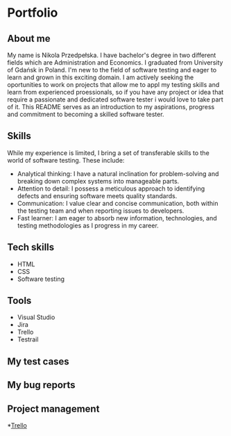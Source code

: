 # Portfolio

## About me 
My name is Nikola Przedpełska. I have bachelor's degree in two different fields which are Administration and Economics. I graduated from University of Gdańsk in Poland. I'm new to the field of software testing and eager to learn and grown in this exciting domain. I am actively seeking the oportunities to work on projects that allow me to appl my testing skills and learn from experienced proessionals, so if you have any project or idea that require a passionate and dedicated software tester i would love to take part of it. This README serves as an introduction to my aspirations, progress and commitment to becoming a skilled software tester. 

## Skills

While my experience is limited, I bring a set of transferable skills to the world of software testing. These include:
* Analytical thinking: I have a natural inclination for problem-solving and breaking down complex systems into manageable parts.
* Attention to detail: I possess a meticulous approach to identifying defects and ensuring software meets quality standards.
* Communication: I value clear and concise communication, both within the testing team and when reporting issues to developers.
* Fast learner: I am eager to absorb new information, technologies, and testing methodologies as I progress in my career.

## Tech skills

* HTML
* CSS
* Software testing

## Tools

* Visual Studio
* Jira
* Trello
* Testrail

## My test cases

## My bug reports

## Project management

*[Trello](https://trello.com/b/5gfAvqac/abckosmetycznepl)

